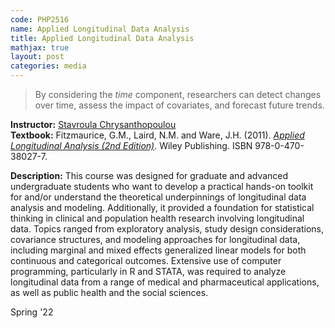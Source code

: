 ```yaml
---
code: PHP2516 
name: Applied Longitudinal Data Analysis 
title: Applied Longitudinal Data Analysis 
mathjax: true
layout: post
categories: media
---
```


> By considering the *time* component, researchers can detect changes over time, assess the impact of covariates, and forecast future trends.

**Instructor:** [Stavroula Chrysanthopoulou](https://vivo.brown.edu/display/schrysan) <br>
**Textbook:** Fitzmaurice, G.M., Laird, N.M. and Ware, J.H. (2011). [*Applied Longitudinal Analysis (2nd Edition)*](https://www.wiley.com/en-sg/Applied+Longitudinal+Analysis%2C+2nd+Edition-p-9780470380277). Wiley Publishing. ISBN 978-0-470-38027-7.

<!-- Longitudinal data analysis offers a powerful approach to study temporal changes, individual trajectories, and relationships over time. By considering the within-subject variability and accounting for correlation structures, researchers can gain valuable insights into the dynamic nature of phenomena and make more accurate predictions or informed decisions. -->

**Description:** This course was designed for graduate and advanced undergraduate students who want to develop a practical hands-on toolkit for and/or understand the theoretical underpinnings of longitudinal data analysis and modeling. Additionally, it provided a foundation for statistical thinking in clinical and population health research involving longitudinal data. Topics ranged from exploratory analysis, study design considerations, covariance structures, and modeling approaches for longitudinal data, including marginal and mixed effects generalized linear models for both continuous and categorical outcomes. Extensive use of computer programming, particularly in R and STATA, was required to analyze longitudinal data from a range of medical and pharmaceutical applications, as well as public health and the social sciences. 

Spring '22
